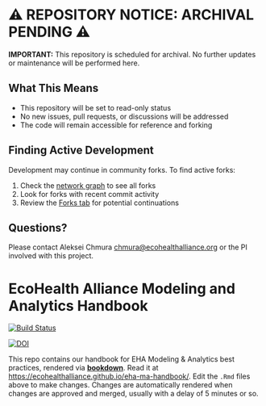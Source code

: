 # ⚠️ REPOSITORY NOTICE: ARCHIVAL PENDING ⚠️

**IMPORTANT:** This repository is scheduled for archival. No further updates or maintenance will be performed here.

## What This Means

- This repository will be set to read-only status
- No new issues, pull requests, or discussions will be addressed
- The code will remain accessible for reference and forking

## Finding Active Development

Development may continue in community forks. To find active forks:

1. Check the [network graph](../../network) to see all forks
2. Look for forks with recent commit activity
3. Review the [Forks tab](../../network/members) for potential continuations

## Questions?

Please contact Aleksei Chmura <chmura@ecohealthalliance.org> or the PI involved with this project.


#  EcoHealth Alliance Modeling and Analytics Handbook

[![Build Status](https://travis-ci.org/ecohealthalliance/eha-ma-handbook.svg?branch=master)](https://travis-ci.org/ecohealthalliance/eha-ma-handbook)

[![DOI](https://zenodo.org/badge/61732078.svg)](https://zenodo.org/badge/latestdoi/61732078)

This repo contains our handbook for EHA Modeling & Analytics best practices, rendered via [**bookdown**](https://bookdown.org/yihui/bookdown/).  Read it at <https://ecohealthalliance.github.io/eha-ma-handbook/>.  Edit the `.Rmd` files above to make changes.  Changes are automatically rendered when changes are approved and merged, usually with a delay of 5 minutes or so.
